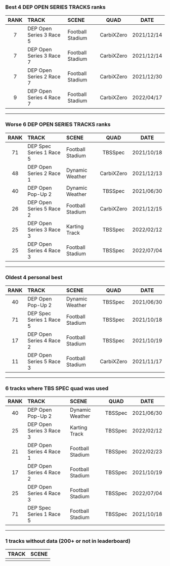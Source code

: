 ### Best 4 DEP OPEN SERIES TRACKS ranks
|RANK|TRACK|SCENE|QUAD|DATE|
|:---:|:---|:---|:---:|:---:|
|7|DEP Open Series 3 Race 5|Football Stadium|CarbiXZero|2021/12/14|
|7|DEP Open Series 3 Race 7|Football Stadium|CarbiXZero|2021/12/14|
|7|DEP Open Series 2 Race 7|Football Stadium|CarbiXZero|2021/12/30|
|9|DEP Open Series 4 Race 7|Football Stadium|CarbiXZero|2022/04/17|
---
### Worse 6 DEP OPEN SERIES TRACKS ranks
|RANK|TRACK|SCENE|QUAD|DATE|
|:---:|:---|:---|:---:|:---:|
|71|DEP Spec Series 1 Race 5|Football Stadium|TBSSpec|2021/10/18|
|48|DEP Open Series 2 Race 1|Dynamic Weather|CarbiXZero|2021/12/13|
|40|DEP Open Pop-Up 2|Dynamic Weather|TBSSpec|2021/06/30|
|26|DEP Open Series 5 Race 2|Football Stadium|CarbiXZero|2021/12/15|
|25|DEP Open Series 3 Race 3|Karting Track|TBSSpec|2022/02/12|
|25|DEP Open Series 4 Race 3|Football Stadium|TBSSpec|2022/07/04|
---
### Oldest 4 personal best
|RANK|TRACK|SCENE|QUAD|DATE|
|:---:|:---|:---|:---:|:---:|
|40|DEP Open Pop-Up 2|Dynamic Weather|TBSSpec|2021/06/30|
|71|DEP Spec Series 1 Race 5|Football Stadium|TBSSpec|2021/10/18|
|17|DEP Open Series 4 Race 2|Football Stadium|TBSSpec|2021/10/19|
|11|DEP Open Series 5 Race 3|Football Stadium|CarbiXZero|2021/11/17|
---
### 6 tracks where TBS SPEC quad was used
|RANK|TRACK|SCENE|QUAD|DATE|
|:---:|:---|:---|:---:|:---:|
|40|DEP Open Pop-Up 2|Dynamic Weather|TBSSpec|2021/06/30|
|25|DEP Open Series 3 Race 3|Karting Track|TBSSpec|2022/02/12|
|21|DEP Open Series 4 Race 1|Football Stadium|TBSSpec|2022/02/23|
|17|DEP Open Series 4 Race 2|Football Stadium|TBSSpec|2021/10/19|
|25|DEP Open Series 4 Race 3|Football Stadium|TBSSpec|2022/07/04|
|71|DEP Spec Series 1 Race 5|Football Stadium|TBSSpec|2021/10/18|
---
### 1 tracks without data (200+ or not in leaderboard)
|TRACK|SCENE|
|:---|:---|
|||
